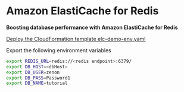 # Amazon ElastiCache for Redis

**Boosting database performance with Amazon ElastiCache for Redis**

[Deploy the CloudFormation template elc-demo-env.yaml](https://ap-southeast-1.console.aws.amazon.com/cloudformation/home?region=ap-southeast-1#/stacks/quickcreate?templateUrl=https%3A%2F%2Fs3-ap-southeast-1.amazonaws.com%2Fcf-templates-1jeq0zdbrc01p-ap-southeast-1%2F2020293bCK-elc-demo-env.yaml&stackName=Demo&param_DBUsername=zenon&param_SecurityGroup=sg-029c4d679932a9df7&param_SubnetGroup%5B%5D=subnet-01d5c7838b48edd16&param_SubnetGroup%5B%5D=subnet-0ebec9e9da7819503&param_VPC=vpc-03985b17aae1b37c7)

Export the following environment variables

```bash
export REDIS_URL=redis://<redis endpoint>:6379/
export DB_HOST=<dbHost>
export DB_USER=zenon
export DB_PASS=Password1
export DB_NAME=tutorial
```